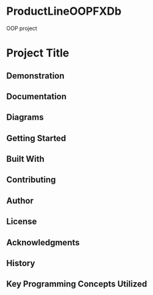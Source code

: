 # ProductLineOOPFXDb
OOP project
# Project Title

## [](https://github.com/PV-COP/PV-README-TEMPLATE/blob/master/TitleOnlyTemplate.md#demonstration)Demonstration

## [](https://github.com/PV-COP/PV-README-TEMPLATE/blob/master/TitleOnlyTemplate.md#documentation)Documentation

## [](https://github.com/PV-COP/PV-README-TEMPLATE/blob/master/TitleOnlyTemplate.md#diagrams)Diagrams

## [](https://github.com/PV-COP/PV-README-TEMPLATE/blob/master/TitleOnlyTemplate.md#getting-started)Getting Started

## [](https://github.com/PV-COP/PV-README-TEMPLATE/blob/master/TitleOnlyTemplate.md#built-with)Built With

## [](https://github.com/PV-COP/PV-README-TEMPLATE/blob/master/TitleOnlyTemplate.md#contributing)Contributing

## [](https://github.com/PV-COP/PV-README-TEMPLATE/blob/master/TitleOnlyTemplate.md#author)Author

## [](https://github.com/PV-COP/PV-README-TEMPLATE/blob/master/TitleOnlyTemplate.md#license)License

## [](https://github.com/PV-COP/PV-README-TEMPLATE/blob/master/TitleOnlyTemplate.md#acknowledgments)Acknowledgments

## [](https://github.com/PV-COP/PV-README-TEMPLATE/blob/master/TitleOnlyTemplate.md#history)History

## [](https://github.com/PV-COP/PV-README-TEMPLATE/blob/master/TitleOnlyTemplate.md#key-programming-concepts-utilized)Key Programming Concepts Utilized
